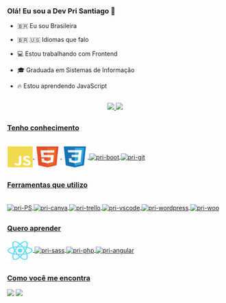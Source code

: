 ### Olá! Eu sou a Dev Pri Santiago 👋

- 🇧🇷 Eu sou Brasileira
- 🇧🇷 🇺🇸 Idiomas que falo
- 💻 Estou trabalhando com Frontend
- 🎓 Graduada em Sistemas de Informação
- 🔥 Estou aprendendo JavaScript


  ##
  
<div align="center">
  <a href="https://github.com/pripsantiago">
  <img height="100em" src="https://github-readme-stats.vercel.app/api?username=pripsantiago&show_icons=true&theme=radical&include_all_commits=true&count_private=true"/> 
  <img height="100em" src="https://github-readme-stats.vercel.app/api/top-langs/?username=pripsantiago&layout=compact&langs_count=7&theme=radical"/>
</div>

  ##
  ### Tenho conhecimento
  <div style="display: inline_block"><br>
  <img align="center" alt="pri-Js" height="50" width="60" src="https://raw.githubusercontent.com/devicons/devicon/master/icons/javascript/javascript-plain.svg">
  <img align="center" alt="pri-HTML" height="50" width="60" src="https://raw.githubusercontent.com/devicons/devicon/master/icons/html5/html5-original.svg">
  <img align="center" alt="pri-CSS" height="50" width="60" src="https://raw.githubusercontent.com/devicons/devicon/master/icons/css3/css3-original.svg">
  <img align="center" alt="pri-boot" height="50" width="60" src="https://cdn.jsdelivr.net/gh/devicons/devicon/icons/bootstrap/bootstrap-plain-wordmark.svg">
  <img align="center" alt="pri-git" height="50" width="60" src="https://cdn.jsdelivr.net/gh/devicons/devicon/icons/git/git-original.svg">
   
  </div>
    
   ##
  ### Ferramentas que utilizo
  <div style="display: inline_block"><br>
  <img align="center" alt="pri-PS" height="50" width="60" src="https://cdn.jsdelivr.net/gh/devicons/devicon/icons/photoshop/photoshop-plain.svg">
  <img align="center" alt="pri-canva" height="50" width="60" src="https://cdn.jsdelivr.net/gh/devicons/devicon/icons/canva/canva-original.svg">
  <img align="center" alt="pri-trello" height="50" width="60" src="https://cdn.jsdelivr.net/gh/devicons/devicon/icons/trello/trello-plain-wordmark.svg">
  <img align="center" alt="pri-vscode" height="50" width="60" src="https://cdn.jsdelivr.net/gh/devicons/devicon/icons/vscode/vscode-original-wordmark.svg"> 
  <img align="center" alt="pri-wordpress" height="50" width="60" src="https://cdn.jsdelivr.net/gh/devicons/devicon/icons/wordpress/wordpress-original.svg"> 
  <img align="center" alt="pri-woo" height="50" width="60" src="https://cdn.jsdelivr.net/gh/devicons/devicon/icons/woocommerce/woocommerce-original-wordmark.svg"> 
    
  </div>
  
   ##
  ###  Quero aprender
  <div>
  <img align="center" alt="pri-React" height="50" width="60" src="https://raw.githubusercontent.com/devicons/devicon/master/icons/react/react-original.svg">
  <img align="center" alt="pri-sass" height="50" width="60" src="https://cdn.jsdelivr.net/gh/devicons/devicon/icons/sass/sass-original.svg">
  <img align="center" alt="pri-php" height="50" width="60" src="https://cdn.jsdelivr.net/gh/devicons/devicon/icons/php/php-original.svg">
  <img align="center" alt="pri-angular" height="50" width="60" src="https://cdn.jsdelivr.net/gh/devicons/devicon/icons/angularjs/angularjs-original.svg">
    
  </div>
  
  ##
  ### Como você me encontra
   
   <a href = "mailto:pripsantiago@gmail.com"><img src="https://img.shields.io/badge/-Gmail-%23333?style=for-the-badge&logo=gmail&logoColor=white" target="_blank"></a>
  <a href="https://www.linkedin.com/in/pripsantiago" target="_blank"><img src="https://img.shields.io/badge/-LinkedIn-%230077B5?style=for-the-badge&logo=linkedin&logoColor=white" target="_blank"></a> 
 
  
